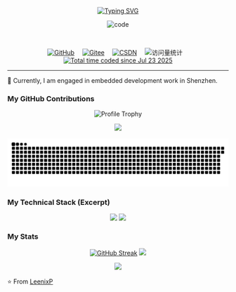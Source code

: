 
<p align="center">
    <a href="https://git.io/typing-svg"><img src="https://readme-typing-svg.demolab.com?font=Fira+Code&duration=2500&pause=1000&center=true&vCenter=true&width=435&separator=%3C&lines=printk(KERN_INFO+%22Hello+World%5Cn%22);" alt="Typing SVG" /></a>
</p>

<p align="center">
    <picture>
      <source media="(code-1)" srcset="https://raw.githubusercontent.com/LeenixP/LeenixP/output/code-1.svg">
      <img height="200" alt="code" src="https://raw.githubusercontent.com/LeenixP/LeenixP/output/code-1.svg">
    </picture>
</p>

<div>&nbsp;</div>

<p align="center">
    <!-- https://github.com/badges/shields --> 
    <a href="https://github.com/LeenixP"><img src="https://img.shields.io/badge/GitHub-LeenixP-blue?logo=github" alt="GitHub" title="GitHub" /></a>&emsp;
    <a href="https://gitee.com/honmy2002"><img src="https://img.shields.io/badge/Gitee-honmy2002-red?logo=gitee" alt="Gitee" title="Gitee" /></a>&emsp;
    <a href="https://blog.csdn.net/honmy18"><img src="https://img.shields.io/badge/CSDN-honmy18-orange?logo=csdn" alt="CSDN" title="CSDN" /></a>&emsp;
    <img src="https://komarev.com/ghpvc/?username=LeenixP&label=Views&color=orange&style=flat" alt="访问量统计" />&emsp;
    <a href="https://wakatime.com/@6c7597f8-19dc-45ef-9611-3e4be53fd727"><img src="https://wakatime.com/badge/user/6c7597f8-19dc-45ef-9611-3e4be53fd727.svg" alt="Total time coded since Jul 23 2025" /></a>
</p>

---

💼 Currently, I am engaged in embedded development work in Shenzhen.


### My GitHub Contributions

<p align="center">
    <!-- https://github.com/ryo-ma/github-profile-trophy -->
    <!-- rules: https://github.com/ryo-ma/github-profile-trophy/blob/master/src/trophy.ts -->
    <img src="https://github-profile-trophy.vercel.app/?username=LeenixP&no-bg=true&no-frame=true&theme=algolia&title=-MultiLanguage&column=9" alt="Profile Trophy" title="Profile Trophy" />
</p>


<p align="center">
  <img src="https://github-readme-activity-graph.vercel.app/graph?username=LeenixP&theme=github-compact&hide_border=true&area=true" />
</p>

<p align="center">
    <picture>
      <source media="(prefers-color-scheme: dark)" srcset="https://raw.githubusercontent.com/LeenixP/LeenixP/output/github-contribution-grid-snake-dark.svg">
      <source media="(prefers-color-scheme: light)" srcset="https://raw.githubusercontent.com/LeenixP/LeenixP/output/github-contribution-grid-snake.svg">
      <img alt="github contribution grid snake animation" src="https://raw.githubusercontent.com/LeenixP/LeenixP/output/github-contribution-grid-snake.svg">
    </picture>
</p>

### My Technical Stack (Excerpt)

<p align="center">
    <!-- https://github.com/LelouchFR/skill-icons -->
    <a>
      <img
        src="https://go-skill-icons.vercel.app/api/icons?i=linux,ubuntu,debian,android,windows"
      />
      <img
        src="https://go-skill-icons.vercel.app/api/icons?i=py,c,cpp,docker,vim,md,bash,git,qt,sqlite,vscode,ollama,deepseek,chatgpt,raspberrypi"
      />
    </a>
</p>


### My Stats

<p align="center">
  <a href="https://git.io/streak-stats"><img src="https://streak-stats.demolab.com?user=LeenixP&date_format=%5BY.%5Dn.j&mode=weekly" alt="GitHub Streak" /></a>
  <img src="https://github-readme-stats.vercel.app/api?username=LeenixP&show_icons=true" />
</p>

<p align="center">
  <img src="https://github-readme-stats.vercel.app/api/wakatime?username=LeenixP&theme=transparent&hide_border=true&layout=compact&langs_count=22" />
</p>

⭐️ From [LeenixP](https://github.com/LeenixP)
